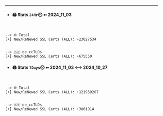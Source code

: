 

---
- #### 🖨️ **Stats** `24Hr`⏲️ ➼ 2024_11_03
```console


--> 🌐 Total
[+] New/ReNewed SSL Certs (ALL): +23027534


--> 🇩🇪 de_ccTLDs
[+] New/ReNewed SSL Certs (ALL): +675550

```

- #### 🖨️ **Stats** `7Days`⏲️ ➼ 2024_11_03 <--> 2024_10_27
```console


--> 🌐 Total
[+] New/ReNewed SSL Certs (ALL): +121939207


--> 🇩🇪 de_ccTLDs
[+] New/ReNewed SSL Certs (ALL): +3861014

```

